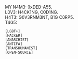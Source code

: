 MY N4M3: 0xDED-A55.<br />
L0V3: H4CK1NG, C0D1NG.<br />
H4T3: G0V3RNM3NT, B1G C0RP5.<br />
T4G5:
```
[LGBT+]
[HACKER]
[ANARCHIST]
[ANTIFA]
[TRANSHUMANIST]
[OPEN-SOURCE]
```
